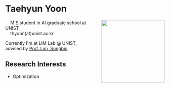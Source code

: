 # Taehyun Yoon

<img style="float: right;" align="right" src="https://github.com/th-yoon/my_page/blob/gh-pages/img/agbUd015weyk3jvuhqpu_c5hds0%20(2).jpg?raw=true" width="200" height="200">

&nbsp;&nbsp;&nbsp;&nbsp;M.S student in AI graduate school at UNIST  
&nbsp;&nbsp;&nbsp;&nbsp;thyoon(at)unist.ac.kr 


Currently I'm at LIM Lab @ UNIST,  
advised by [Prof. Lim, Sungbin](https://sites.google.com/view/sungbin/) 


## Research Interests
+ Optimization


